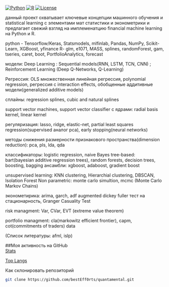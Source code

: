 [![Python](https://img.shields.io/badge/Python-3.9+-blue?logo=python)](https://www.python.org/)
[![R](https://img.shields.io/badge/R-4.0+-blue?logo=r)](https://www.r-project.org/)
[![License](https://img.shields.io/badge/License-MIT-green)](LICENSE)

данный проект охватывает ключевые концепции машинного обучения и statistical learning с элементами мат статистики и эконометрики
и предлагает свежий взгляд на имплеменатцию financial machine learning на Python и R.

python - Tensorflow/Keras, Statsmodels, mlfinlab, Pandas, NumPy, Scikit-Learn, XGBoost, yfinance
R- glm, e1071, MASS, splines, randomForest, gam, tseries, caret, boot, PortfolioAnalytics, forecast

модели: 
Deep Learning : Sequential models(RNN, LSTM, TCN,  CNN) ; Reinforcement Learning (Deep Q-Networks, Q-Learning)

Регрессия: OLS множественная линейная регрессия, polynomial regression, регрессия с interaction effects, обобщенные аддитивные модели(generalized additive models)

сплайны: regression splines, cubic and natural splines 

support vector machines, support vector classifier с ядрами: radial basis kernel, linear kernel

регуляризация: lasso, ridge, elastic-net, partial least squares regression(supervised аналог pca), early stopping(neural networks)

методы снижения размерности признакового пространства(dimension reduction): pca, pls, lda, qda

классификаторы: logistic regression, naive Bayes
tree-based: bart(bayesian additive regression trees), random forests, decision trees, boosting, bagging
ансамбли: xgboost, adaboost, gradient boost

unsupervised learning: KNN clustering, Hierarchial clustering, DBSCAN, Isolation Forest
Non parametric: monte carlo simultion, mcmc (Monte Carlo Markov Chains)

эконометирика: arima, garch, adf augmented dickey fuller тест на стационарность, Granger Casuality Test

risk managment: Var, CVar, EVT (extreme value theorem)

portfolio managment: cla(markowitz efficient frontier), capm, cot(commitments of traders) data 

(Список литературы: afml, islp)

##Моя активность на GitHub  
[Stats](https://github-readme-stats.vercel.app/api?username=bestEff0rts&show_icons=true&theme=radical)  

[Top Langs](https://github-readme-stats.vercel.app/api/top-langs/?username=bestEff0rts&layout=compact)  

Как склонировать репозиторий  
```bash
git clone https://github.com/bestEff0rts/quantamental.git
